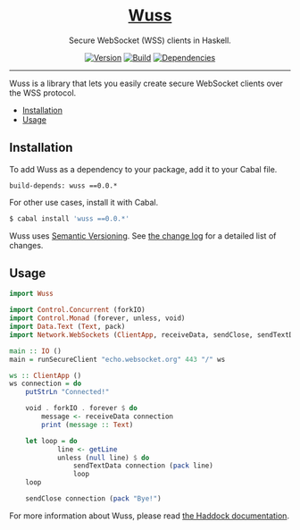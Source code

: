 <h1 align="center">
    <a href="http://taylor.fausak.me/wuss/">
        Wuss
    </a>
</h1>

<p align="center">
    Secure WebSocket (WSS) clients in Haskell.
</p>

<p align="center">
    <a href="https://hackage.haskell.org/package/wuss"><img alt="Version" src="https://img.shields.io/hackage/v/wuss.svg?label=version&amp;style=flat-square"></a>
    <a href="https://travis-ci.org/tfausak/wuss"><img alt="Build" src="https://img.shields.io/travis/tfausak/wuss/master.svg?label=build&amp;style=flat-square"></a>
    <a href="http://packdeps.haskellers.com/feed?needle=wuss"><img alt="Dependencies" src="https://img.shields.io/hackage-deps/v/wuss.svg?label=dependencies&amp;style=flat-square"></a>
</p>

<hr>

Wuss is a library that lets you easily create secure WebSocket clients over the
WSS protocol.

-   [Installation](#installation)
-   [Usage](#usage)

## Installation

To add Wuss as a dependency to your package, add it to your Cabal file.

```
build-depends: wuss ==0.0.*
```

For other use cases, install it with Cabal.

``` sh
$ cabal install 'wuss ==0.0.*'
```

Wuss uses [Semantic Versioning][]. See [the change log][] for a detailed list
of changes.

## Usage

``` hs
import Wuss

import Control.Concurrent (forkIO)
import Control.Monad (forever, unless, void)
import Data.Text (Text, pack)
import Network.WebSockets (ClientApp, receiveData, sendClose, sendTextData)

main :: IO ()
main = runSecureClient "echo.websocket.org" 443 "/" ws

ws :: ClientApp ()
ws connection = do
    putStrLn "Connected!"

    void . forkIO . forever $ do
        message <- receiveData connection
        print (message :: Text)

    let loop = do
            line <- getLine
            unless (null line) $ do
                sendTextData connection (pack line)
                loop
    loop

    sendClose connection (pack "Bye!")
```

For more information about Wuss, please read [the Haddock documentation][].

[semantic versioning]: http://semver.org/spec/v2.0.0.html
[the change log]: CHANGELOG.md
[the haddock documentation]: https://hackage.haskell.org/package/wuss
